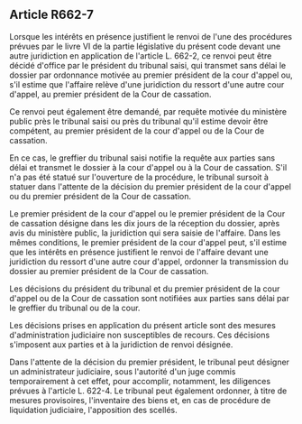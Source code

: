 Article R662-7
----
Lorsque les intérêts en présence justifient le renvoi de l'une des procédures
prévues par le livre VI de la partie législative du présent code devant une
autre juridiction en application de l'article L. 662-2, ce renvoi peut être
décidé d'office par le président du tribunal saisi, qui transmet sans délai le
dossier par ordonnance motivée au premier président de la cour d'appel ou, s'il
estime que l'affaire relève d'une juridiction du ressort d'une autre cour
d'appel, au premier président de la Cour de cassation.

Ce renvoi peut également être demandé, par requête motivée du ministère public
près le tribunal saisi ou près du tribunal qu'il estime devoir être compétent,
au premier président de la cour d'appel ou de la Cour de cassation.

En ce cas, le greffier du tribunal saisi notifie la requête aux parties sans
délai et transmet le dossier à la cour d'appel ou à la Cour de cassation. S'il
n'a pas été statué sur l'ouverture de la procédure, le tribunal sursoit à
statuer dans l'attente de la décision du premier président de la cour d'appel ou
du premier président de la Cour de cassation.

Le premier président de la cour d'appel ou le premier président de la Cour de
cassation désigne dans les dix jours de la réception du dossier, après avis du
ministère public, la juridiction qui sera saisie de l'affaire. Dans les mêmes
conditions, le premier président de la cour d'appel peut, s'il estime que les
intérêts en présence justifient le renvoi de l'affaire devant une juridiction du
ressort d'une autre cour d'appel, ordonner la transmission du dossier au premier
président de la Cour de cassation.

Les décisions du président du tribunal et du premier président de la cour
d'appel ou de la Cour de cassation sont notifiées aux parties sans délai par le
greffier du tribunal ou de la cour.

Les décisions prises en application du présent article sont des mesures
d'administration judiciaire non susceptibles de recours. Ces décisions
s'imposent aux parties et à la juridiction de renvoi désignée.

Dans l'attente de la décision du premier président, le tribunal peut désigner un
administrateur judiciaire, sous l'autorité d'un juge commis temporairement à cet
effet, pour accomplir, notamment, les diligences prévues à l'article L. 622-4.
Le tribunal peut également ordonner, à titre de mesures provisoires,
l'inventaire des biens et, en cas de procédure de liquidation judiciaire,
l'apposition des scellés.
